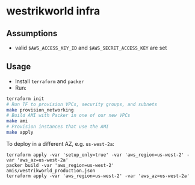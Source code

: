 # westrikworld infra

## Assumptions

- valid `$AWS_ACCESS_KEY_ID`  and `$AWS_SECRET_ACCESS_KEY` are set

## Usage

- Install `terraform` and `packer`
- Run:

```sh
terraform init
# Run TF to provision VPCs, security groups, and subnets
make provision_networking
# Build AMI with Packer in one of our new VPCs
make ami
# Provision instances that use the AMI
make apply
```

To deploy in a different AZ, e.g. `us-west-2a`:

```
terraform apply -var 'setup_only=true' -var 'aws_region=us-west-2' -var 'aws_az=us-west-2a'
packer build -var 'aws_region=us-west-2' amis/westrikworld_production.json
terraform apply -var 'aws_region=us-west-2' -var 'aws_az=us-west-2a'
```

